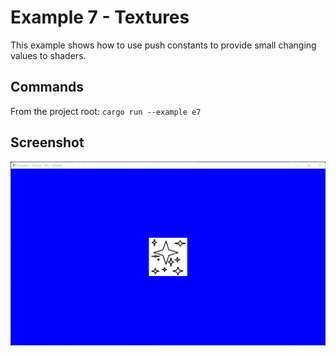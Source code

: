 # Example 7 - Textures

This example shows how to use push constants to provide small changing values
to shaders.

## Commands

From the project root: `cargo run --example e7`

## Screenshot 

![./Screenshot.jpg](./Screenshot.jpg)
